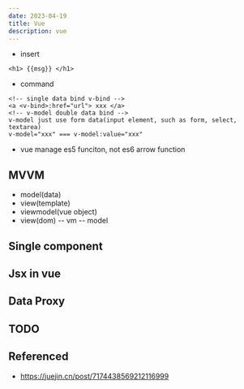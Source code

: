 ```yaml
---
date: 2023-04-19
title: Vue
description: vue
---
```


* insert

```vue
<h1> {{msg}} </h1>
```

* command

```vue
<!-- single data bind v-bind -->
<a <v-bind>:href="url"> xxx </a>
<!-- v-model double data bind -->
v-model just use form data(input element, such as form, select, textarea)
v-model="xxx" === v-model:value="xxx"
```

* vue manage es5 funciton, not es6 arrow function

## MVVM

* model(data)
* view(template)
* viewmodel(vue object)
* view(dom) -- vm -- model

## Single component

## Jsx in vue

## Data Proxy

## TODO

## Referenced

* https://juejin.cn/post/7174438569212116999
